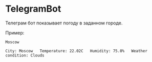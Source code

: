 # TelegramBot
Телеграм бот показывает погоду в заданном городе.

Пример:

`Moscow`

`City: Moscow  
Temperature: 22.02C  
Humidity: 75.0%  
Weather condition: Clouds`
